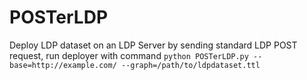 # POSTerLDP

Deploy LDP dataset on an LDP Server by sending standard LDP POST request, run deployer with command `python POSTerLDP.py --base=http://example.com/ --graph=/path/to/ldpdataset.ttl`
